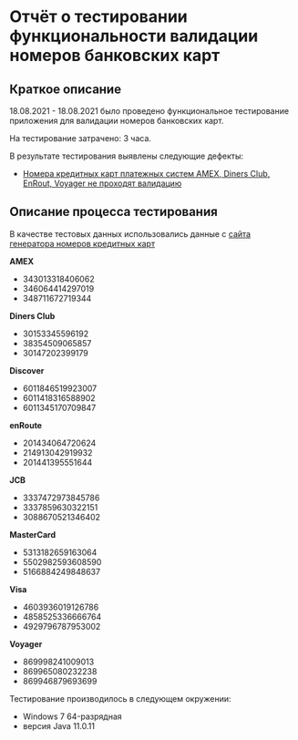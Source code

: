 # Отчёт о тестировании функциональности валидации номеров банковских карт

## Краткое описание

18.08.2021 - 18.08.2021 было проведено функциональное тестирование приложения для валидации номеров банковских карт.

На тестирование затрачено: 3 часа.

В результате тестирования выявлены следующие дефекты:
* [Номера кредитных карт платежных систем AMEX, Diners Club, EnRout, Voyager не проходят валидацию](https://github.com/vmlysenkov/Java-1.1/issues/1#issue-976341542)

## Описание процесса тестирования

В качестве тестовых данных использовались данные с [сайта генератора номеров кредитных карт](https://www.getcreditcardnumbers.com/)

<b> AMEX </b>

* 343013318406062
* 346064414297019
* 348711672719344

<b> Diners Club </b>

* 30153345596192
* 38354509065857
* 30147202399179

<b> Discover </b>

* 6011846519923007
* 6011418316588902
* 6011345170709847

<b> enRoute </b>

* 201434064720624
* 214913042919932
* 201441395551644

<b> JCB </b>

* 3337472973845786
* 3337859630322151
* 3088670521346402

<b> MasterCard </b>

* 5313182659163064
* 5502982593608590
* 5166884249848637

<b> Visa </b>

* 4603936019126786
* 4858525336666764
* 4929796787953002

<b> Voyager </b>

* 869998241009013
* 869965080232238
* 869946879693699

Тестирование производилось в следующем окружении:
* Windows 7 64-разрядная
* версия Java 11.0.11